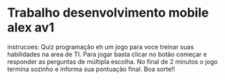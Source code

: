 # Trabalho desenvolvimento mobile alex av1

instrucoes:
Quiz programação eh um jogo para voce treinar suas habilidades
             na area de TI. Para jogar basta clicar no botão começar e responder as perguntas de múltipla 
             escolha. No final de 2 minutos o jogo termina sozinho e informa sua pontuação final. 
             Boa sorte!!
